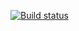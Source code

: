 [![Build status](https://ci.appveyor.com/api/projects/status/s1xp81uxa29wd0ms?svg=true)](https://ci.appveyor.com/project/MarinaMatvienko/rest1)